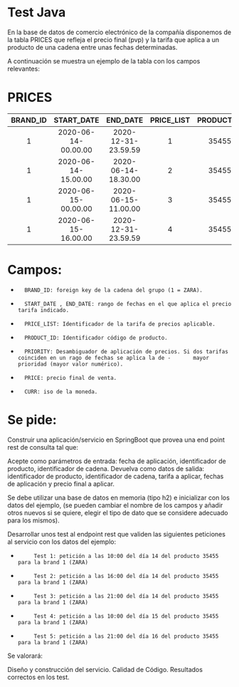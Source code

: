 # Test Java
En la base de datos de comercio electrónico de la compañía disponemos de la tabla PRICES 
que refleja el precio final (pvp) y la tarifa que aplica a un producto de una cadena entre unas fechas determinadas.

A continuación se muestra un ejemplo de la tabla con los campos relevantes:
 
# PRICES


|BRAND_ID	|START_DATE				|END_DATE				|PRICE_LIST		|PRODUCT_ID	|PRIORITY	|PRICE	|CURR|
|:----------:|:---------------------:|:---------------------:|:-------------:|:---------:|:---------:|:-----:|:----:|
|1			|2020-06-14-00.00.00	|2020-12-31-23.59.59	|1				|35455		|0			|35.50	|EUR|
|1			|2020-06-14-15.00.00	|2020-06-14-18.30.00	|2				|35455		|1			|25.45	|EUR|
|1			|2020-06-15-00.00.00	|2020-06-15-11.00.00	|3				|35455		|1			|30.50	|EUR|
|1			|2020-06-15-16.00.00	|2020-12-31-23.59.59	|4				|35455		|1			|38.95	|EUR|


# Campos: 

-       BRAND_ID: foreign key de la cadena del grupo (1 = ZARA).
-       START_DATE , END_DATE: rango de fechas en el que aplica el precio tarifa indicado.
-       PRICE_LIST: Identificador de la tarifa de precios aplicable.
-       PRODUCT_ID: Identificador código de producto.
-       PRIORITY: Desambiguador de aplicación de precios. Si dos tarifas coinciden en un rago de fechas se aplica la de -       mayor prioridad (mayor valor numérico).
-       PRICE: precio final de venta.
-       CURR: iso de la moneda.
 
# Se pide:
 
Construir una aplicación/servicio en SpringBoot que provea una end point rest de consulta  tal que:
 
Acepte como parámetros de entrada: fecha de aplicación, identificador de producto, identificador de cadena.
Devuelva como datos de salida: identificador de producto, identificador de cadena, tarifa a aplicar, fechas de aplicación y precio final a aplicar.
 
Se debe utilizar una base de datos en memoria (tipo h2) e inicializar con los datos del ejemplo, (se pueden cambiar el nombre de los campos y añadir otros nuevos si se quiere, elegir el tipo de dato que se considere adecuado para los mismos).
              
Desarrollar unos test al endpoint rest que  validen las siguientes peticiones al servicio con los datos del ejemplo:
                                                                                       
-          Test 1: petición a las 10:00 del día 14 del producto 35455   para la brand 1 (ZARA)
-          Test 2: petición a las 16:00 del día 14 del producto 35455   para la brand 1 (ZARA)
-          Test 3: petición a las 21:00 del día 14 del producto 35455   para la brand 1 (ZARA)
-          Test 4: petición a las 10:00 del día 15 del producto 35455   para la brand 1 (ZARA)
-          Test 5: petición a las 21:00 del día 16 del producto 35455   para la brand 1 (ZARA)
 
 
Se valorará:
 
Diseño y construcción del servicio.
Calidad de Código.
Resultados correctos en los test.